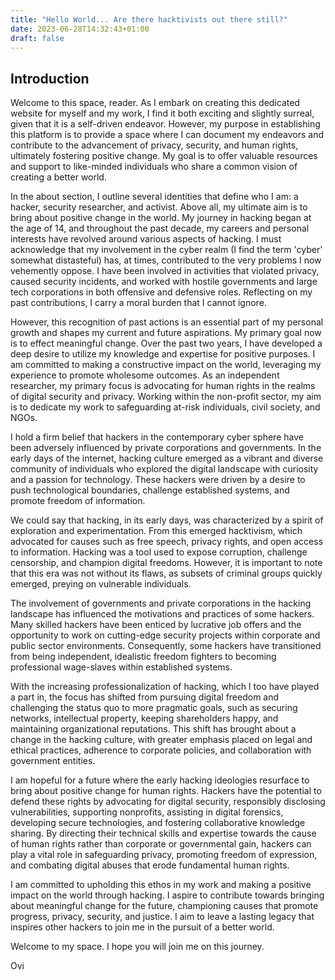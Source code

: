 ```yaml
---
title: "Hello World... Are there hacktivists out there still?"
date: 2023-06-28T14:32:43+01:00
draft: false
---
```


## Introduction

Welcome to this space, reader. As I embark on creating this dedicated website for myself and my work, I find it both exciting and slightly surreal, given that it is a self-driven endeavor. However, my purpose in establishing this platform is to provide a space where I can document my endeavors and contribute to the advancement of privacy, security, and human rights, ultimately fostering positive change. My goal is to offer valuable resources and support to like-minded individuals who share a common vision of creating a better world.

In the about section, I outline several identities that define who I am: a hacker, security researcher, and activist. Above all, my ultimate aim is to bring about positive change in the world. My journey in hacking began at the age of 14, and throughout the past decade, my careers and personal interests have revolved around various aspects of hacking. I must acknowledge that my involvement in the cyber realm (I find the term 'cyber' somewhat distasteful) has, at times, contributed to the very problems I now vehemently oppose. I have been involved in activities that violated privacy, caused security incidents, and worked with hostile governments and large tech corporations in both offensive and defensive roles. Reflecting on my past contributions, I carry a moral burden that I cannot ignore.

However, this recognition of past actions is an essential part of my personal growth and shapes my current and future aspirations. My primary goal now is to effect meaningful change. Over the past two years, I have developed a deep desire to utilize my knowledge and expertise for positive purposes. I am committed to making a constructive impact on the world, leveraging my experience to promote wholesome outcomes. As an independent researcher, my primary focus is advocating for human rights in the realms of digital security and privacy. Working within the non-profit sector, my aim is to dedicate my work to safeguarding at-risk individuals, civil society, and NGOs.

I hold a firm belief that hackers in the contemporary cyber sphere have been adversely influenced by private corporations and governments. In the early days of the internet, hacking culture emerged as a vibrant and diverse community of individuals who explored the digital landscape with curiosity and a passion for technology. These hackers were driven by a desire to push technological boundaries, challenge established systems, and promote freedom of information.

We could say that hacking, in its early days, was characterized by a spirit of exploration and experimentation. From this emerged hacktivism, which advocated for causes such as free speech, privacy rights, and open access to information. Hacking was a tool used to expose corruption, challenge censorship, and champion digital freedoms. However, it is important to note that this era was not without its flaws, as subsets of criminal groups quickly emerged, preying on vulnerable individuals.

The involvement of governments and private corporations in the hacking landscape has influenced the motivations and practices of some hackers. Many skilled hackers have been enticed by lucrative job offers and the opportunity to work on cutting-edge security projects within corporate and public sector environments. Consequently, some hackers have transitioned from being independent, idealistic freedom fighters to becoming professional wage-slaves within established systems. 

With the increasing professionalization of hacking, which I too have played a part in, the focus has shifted from pursuing digital freedom and challenging the status quo to more pragmatic goals, such as securing networks, intellectual property, keeping shareholders happy, and maintaining organizational reputations. This shift has brought about a change in the hacking culture, with greater emphasis placed on legal and ethical practices, adherence to corporate policies, and collaboration with government entities.

I am hopeful for a future where the early hacking ideologies resurface to bring about positive change for human rights. Hackers have the potential to defend these rights by advocating for digital security, responsibly disclosing vulnerabilities, supporting nonprofits, assisting in digital forensics, developing secure technologies, and fostering collaborative knowledge sharing. By directing their technical skills and expertise towards the cause of human rights rather than corporate or governmental gain, hackers can play a vital role in safeguarding privacy, promoting freedom of expression, and combating digital abuses that erode fundamental human rights.

I am committed to upholding this ethos in my work and making a positive impact on the world through hacking. I aspire to contribute towards bringing about meaningful change for the future, championing causes that promote progress, privacy, security, and justice. I aim to leave a lasting legacy that inspires other hackers to join me in the pursuit of a better world.

Welcome to my space. I hope you will join me on this journey. 

Ovi